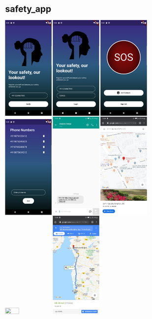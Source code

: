 # safety_app


<!-- <img src="assets/Screenshots/finalgif.gif" width="30%" height="30%"> -->
<img src="assets/Screenshots/login.png" width="30%" height="30%">   <img src="assets/Screenshots/otp.png" width="30%" height="30%">   <img src="assets/Screenshots/mainpage.png" width="30%" height="30%">   <img src="assets/Screenshots/contacts.png" width="30%" height="30%">   <img src="assets/Screenshots/message.jpeg" width="30%" height="30%">   <img src="assets/Screenshots/mapopened.jpeg" width="30%" height="30%">   <img src="assets/Screenshots/map.jpeg" width="30%" height="30%">   <img src="assets/Screenshots/road.jpeg" width="30%" height="30%">      
